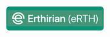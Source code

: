 ![image](https://raw.githubusercontent.com/erthirian/erthirian.github.io/master/assets/imgs/logo.png)
